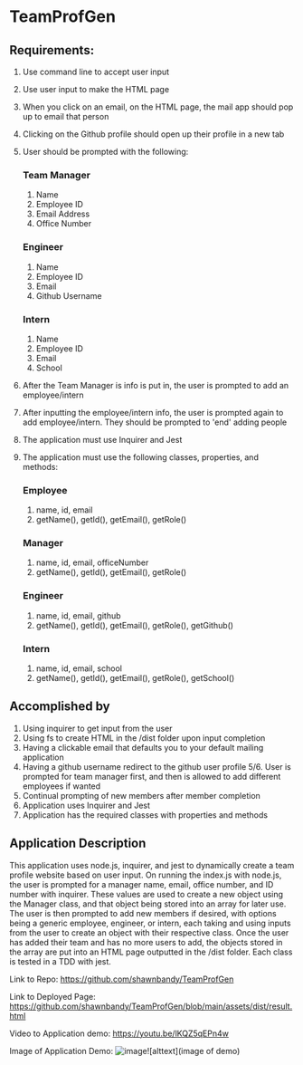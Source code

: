 # TeamProfGen


## Requirements: 
1. Use command line to accept user input
2. Use user input to make the HTML page
3. When you click on an email, on the HTML page, the mail app should pop up to email that person
4. Clicking on the Github profile should open up their profile in a new tab 
5. User should be prompted with the following: 
    ### Team Manager
    1. Name
    2. Employee ID
    3. Email Address 
    4. Office Number


    ### Engineer 
    1. Name
    2. Employee ID
    3. Email
    4. Github Username

    
    ### Intern 
    1. Name
    2. Employee ID
    3. Email
    4. School

6. After the Team Manager is info is put in, the user is prompted to add an employee/intern
7. After inputting the employee/intern info, the user is prompted again to add employee/intern. They should be prompted to 'end' adding people
8. The application must use Inquirer and Jest
9. The application must use the following classes, properties, and methods:
    ### Employee
    1. name, id, email
    2. getName(), getId(), getEmail(), getRole()

    ### Manager
    1. name, id, email, officeNumber
    2. getName(), getId(), getEmail(), getRole()

    ### Engineer
    1. name, id, email, github
    2. getName(), getId(), getEmail(), getRole(), getGithub()

    ### Intern
    1. name, id, email, school
    2. getName(), getId(), getEmail(), getRole(), getSchool()


## Accomplished by
1. Using inquirer to get input from the user
2. Using fs to create HTML in the /dist folder upon input completion 
3. Having a clickable email that defaults you to your default mailing application 
4. Having a github username redirect to the github user profile
5/6. User is prompted for team manager first, and then is allowed to add different employees if wanted 
7. Continual prompting of new members after member completion 
8. Application uses Inquirer and Jest
9. Application has the required classes with properties and methods


## Application Description
This application uses node.js, inquirer, and jest to dynamically create a team profile website based on user input. On running the index.js with node.js, the user is prompted for a manager name, email, office number, and ID number with inquirer. These values are used to create a new object using the Manager class, and that object being stored into an array for later use. The user is then prompted to add new members if desired, with options being a generic employee, engineer, or intern, each taking and using inputs from the user to create an object with their respective class. Once the user has added their team and has no more users to add, the objects stored in the array are put into an HTML page outputted in the /dist folder. Each class is tested in a TDD with jest. 

Link to Repo: https://github.com/shawnbandy/TeamProfGen

Link to Deployed Page: https://github.com/shawnbandy/TeamProfGen/blob/main/assets/dist/result.html

Video to Application demo: https://youtu.be/lKQZ5qEPn4w

Image of Application Demo: ![image](https://user-images.githubusercontent.com/105885313/188448910-fe89f442-7669-435d-93a7-ccf8d89508e0.png)![alttext](image of demo)



